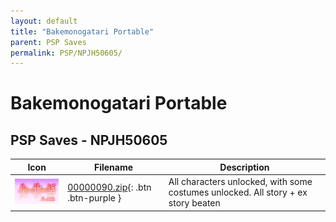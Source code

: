 ```yaml
---
layout: default
title: "Bakemonogatari Portable"
parent: PSP Saves
permalink: PSP/NPJH50605/
---
```

# Bakemonogatari Portable

## PSP Saves - NPJH50605

| Icon | Filename | Description |
|------|----------|-------------|
| ![Bakemonogatari Portable](ICON0.PNG) | [00000090.zip](00000090.zip){: .btn .btn-purple } | All characters unlocked, with some costumes unlocked. All story + ex story beaten |
